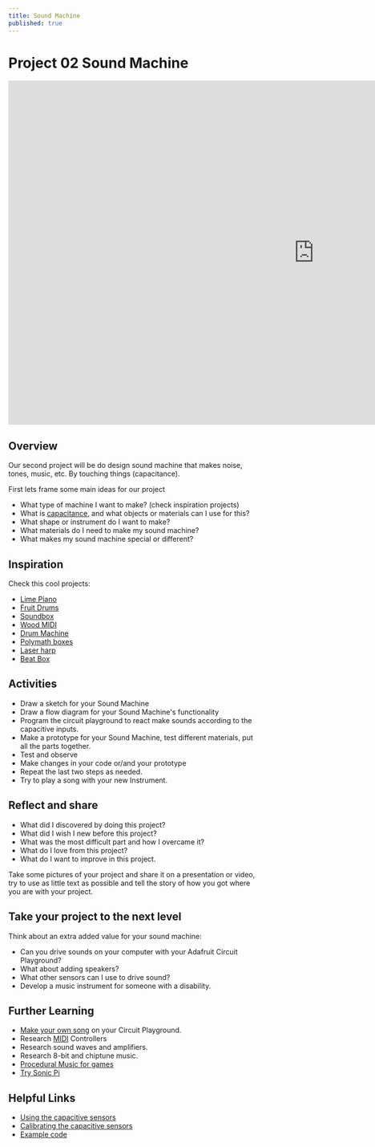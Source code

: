 ```yaml
---
title: Sound Machine
published: true
---
```


# Project 02 Sound Machine

<iframe width="1220" height="686" src="https://www.youtube.com/embed/zLD_77xkrW4" frameborder="0" allow="accelerometer; autoplay; clipboard-write; encrypted-media; gyroscope; picture-in-picture" allowfullscreen></iframe>

## Overview
Our second project will be do design sound machine that makes noise, tones, music, etc. By touching things (capacitance).

First lets frame some main ideas for our project

- What type of machine I want to make? (check inspiration projects)
- What is [capacitance](https://www.khanacademy.org/science/physics/circuits-topic/circuits-with-capacitors/v/capacitors-and-capacitance), and what objects or materials can I use for this?
- What shape or instrument do I want to make?
- What materials do I need to make my sound machine?
- What makes my sound machine special or different?

## Inspiration

Check this cool projects:

- [Lime Piano](https://learn.adafruit.com/circuit-playground-express-piano-in-the-key-of-lime)
- [Fruit Drums](https://learn.adafruit.com/circuit-playground-fruit-drums )  
- [Soundbox](https://learn.adafruit.com/circuitpython-sound-box)
- [Wood MIDI](https://learn.adafruit.com/metal-inlay-capacitive-touch-buttons)
- [Drum Machine](https://learn.adafruit.com/capacitive-touch-drum-machine)
- [Polymath boxes](https://blog.arduino.cc/2016/08/04/experimental-sound-generating-boxes-for-makers-by-makers/)
- [Laser harp](https://www.youtube.com/watch?v=_1oTBekbUT4&feature=youtu.be)
- [Beat Box](https://learn.adafruit.com/circuitpython-fruitbox-sequencer-musically-delicious-step-pattern-generator)

## Activities

- Draw a sketch for your Sound Machine
- Draw a flow diagram for your Sound Machine's functionality
- Program the circuit playground to react make sounds according to the capacitive inputs.
- Make a prototype for your Sound Machine, test different materials, put all the parts together.
- Test and observe
- Make changes in your code or/and your prototype
- Repeat the last two steps as needed.
- Try to play a song with your new Instrument.

## Reflect and share

 - What did I discovered by doing this project?
 - What did I wish I new before this project?
 - What was the most difficult part and how I overcame it?
 - What do I love from this project?
 - What do I want to improve in this project.

 Take some pictures of your project and share it on a presentation or video, try to use as little text as possible and tell the story of how you got where you are with your project.

## Take your project to the next level

Think about an extra added value for your sound machine:
  - Can you drive sounds on your computer with your Adafruit Circuit Playground?
  - What about adding speakers?
  - What other sensors can I use to drive sound?
  - Develop a music instrument for someone with a disability.

## Further Learning

- [Make your own song](https://learn.adafruit.com/make-it-sound/overview) on your Circuit Playground.
- Research [MIDI](https://learn.adafruit.com/collins-lab-midi) Controllers
- Research sound waves and amplifiers.
- Research 8-bit and chiptune music.
- [Procedural Music for games](http://www.procjam.com/tutorials/en/music/)
- [Try Sonic Pi](https://sonic-pi.net/)

## Helpful Links
 - [Using the capacitive sensors](https://learn.adafruit.com/make-it-sense/makecode-6)
 - [Calibrating the capacitive sensors](https://makecode.adafruit.com/learnsystem/pins-tutorial/touch-input/calibrate-sensitivity)
 - [Example code](https://makecode.com/_KKgXH97a5UYg)
